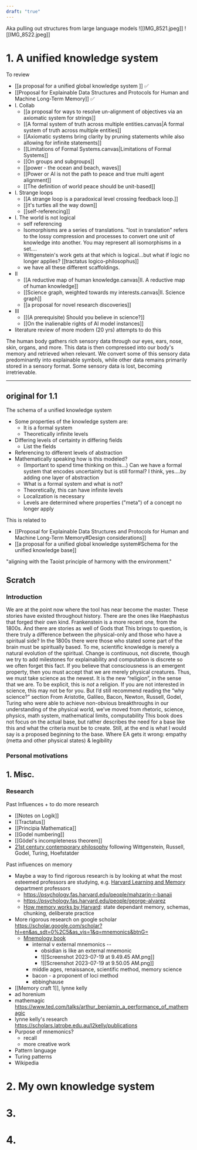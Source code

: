 ```yaml
---
draft: "true"
---
```

Aka pulling out structures from large language models
![[IMG_8521.jpeg]]
![[IMG_8522.jpeg]]
# 1. A unified knowledge system
To review

- [[a proposal for a unified global knowledge system ]] ✅
- [[Proposal for Explainable Data Structures and Protocols for Human and Machine Long-Term Memory]] ✅
- I. Collab
	- [[a proposal for ways to resolve un-alignment of objectives via an axiomatic system for strings]]
	- [[A formal system of truth across multiple entities.canvas|A formal system of truth across multiple entities]]
	- [[Axiomatic systems bring clarity by pruning statements while also allowing for infinite statements]]
	- [[Limitations of Formal Systems.canvas|Limitations of Formal Systems]]
	- [[On groups and subgroups]]
	- [[power - the ocean and beach, waves]]
	- [[Power or AI is not the path to peace and true multi agent alignment]]
	- [[The definition of world peace should be unit-based]]
- I. Strange loops
	- [[A strange loop is a paradoxical level crossing feedback loop.]]
	- [[it's turtles all the way down]]
	- [[self-referencing]]
- I. The world is not logical
	- self referencing
	- Isomorphisms are a series of translations. "lost in translation" refers to the lossy compression and processes to convert one unit of knowledge into another. You may represent all isomorphisms in a set....
	- Wittgenstein's work gets at that which is logical...but what if logic no longer applies?  [[tractatus logico-philosophus]]
	- we have all these different scaffoldings.
- II
	- [[A reductive map of human knowledge.canvas|II. A reductive map of human knowledge]]
	- [[Science graph, weighted towards my interests.canvas|II. Science graph]]
	- [[a proposal for novel research discoveries]]
- III
	- [[(A prerequisite) Should you believe in science?]]
	- [[On the inalienable rights of AI model instances]]
- literature review of more modern (20 yrs) attempts to do this



The human body gathers rich sensory data through our eyes, ears, nose, skin, organs, and more. This data is then compressed into our body's memory and retrieved when relevant. We convert some of this sensory data predominantly into explainable symbols, while other data remains primarily stored in a sensory format. Some sensory data is lost, becoming irretrievable.

---
## original for 1.1 

The schema of a unified knowledge system

- Some properties of the knowledge system are:
	- It is a formal system
	- Theoretically infinite levels
- Differing levels of certainty in differing fields
	- List the fields
- Referencing to different levels of abstraction
- Mathematically speaking how is this modeled? 
	- (Important to spend time thinking on this...) Can we have a formal system that encodes uncertainty but is still formal? I think, yes....by adding one layer of abstraction
	- What is a formal system and what is not?
	- Theoretically, this can have infinite levels 
	- Localization is necessary 
	- Levels are determined where properties ("meta") of a concept no longer apply

This is related to 
- [[Proposal for Explainable Data Structures and Protocols for Human and Machine Long-Term Memory#Design considerations]]
- [[a proposal for a unified global knowledge system#Schema for the unified knowledge base]]

"aligning with the Taoist principle of harmony with the environment."



## Scratch

### Introduction
We are at the point now where the tool has near become the master.
These stories have existed throughout history. There are the ones like Haephastus that forged their own kind. Frankenstein is a more recent one, from the 1800s. And there are stories as well of Gods that
This brings to question, is there truly a difference between the physical-only and those who have a spiritual side? In the 1800s there were those who stated some part of the brain must be spiritually based. 
To me, scientific knowledge is merely a natural evolution of the spiritual. Change is continuous, not discrete, though we try to add milestones for explainability and computation is discrete so we often forget this fact. 
If you believe that consciousness is an emergent property, then you must accept that we are merely physical creatures. Thus, we must take science as the newest. It is the new “religion”, in the sense that we are.
To be explicit, this is *not* a religion. 
If you are not interested in science, this may not be for you. But I’d still recommend reading the “why science?” section
From Aristotle, Galileo, Bacon, Newton, Russell, Godel, Turing who were able to achieve non-obvious breakthroughs in our understanding of the physical world, we’ve moved from rhetoric, science, physics, math system, mathematical limits, computability
This book does not focus on the actual base, but rather describes the need for a base like this and what the criteria must be to create. Still, at the end is what I would say is a proposed beginning to the base.
Where EA gets it wrong: empathy (metta and other physical states) & legibility

### Personal motivations


## 1. Misc.

### Research

Past Influences + to do more research
- [[Notes on Logik]]
- [[Tractatus]]
- [[Principia Mathematica]]
- [[Godel numbering]]
- [[Gödel's incompleteness theorem]]
- [21st century contemporary philosophy](https://en.wikipedia.org/wiki/Contemporary_philosophy) following Wittgenstein, Russell, Godel, Turing, Hoefstatder

Past influences on memory
- Maybe a way to find rigorous research is by looking at what the most esteemed professors are studying, e.g. [Harvard Learning and Memory](https://psychology.fas.harvard.edu/people/research-themes/learning-and-memory) department professors
	- https://psychology.fas.harvard.edu/people/mahzarin-r-banaji
	- https://psychology.fas.harvard.edu/people/george-alvarez
	- [How memory works by Harvard](https://bokcenter.harvard.edu/how-memory-works): state dependant memory, schemas, chunking, deliberate practice
- More rigorous research on google scholar https://scholar.google.com/scholar?hl=en&as_sdt=0%2C5&as_vis=1&q=mnemonics&btnG=
	- [Mnemology book](https://books.google.com/books?hl=en&lr=&id=-GyqWwP8jKAC&oi=fnd&pg=PP1&dq=mnemonics&ots=Vo06xOK56k&sig=GFfEW-96fiLGHwsNS3Q_8qIB4gY#v=onepage&q=mnemonics&f=false)
		- internal v external mnemonics --
			- obsidian is like an external mnemonic
			- ![[Screenshot 2023-07-19 at 9.49.45 AM.png]]
			- ![[Screenshot 2023-07-19 at 9.50.05 AM.png]]
		- middle ages, renaissance, scientific method, memory science
		- bacon - a proponent of loci method
		- ebbinghause
- [[Memory craft 1]], lynne kelly
- ad horenium
- mathemagic https://www.ted.com/talks/arthur_benjamin_a_performance_of_mathemagic
- lynne kelly's research https://scholars.latrobe.edu.au/l2kelly/publications
- Purpose of mnemonics? 
	- recall
	- more creative work
- Pattern language
- Turing patterns
- Wikipedia

# 2. My own knowledge system

# 3.

# 4.